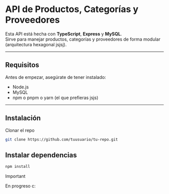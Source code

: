 # API de Productos, Categorías y Proveedores

Esta API está hecha con **TypeScript**, **Express** y **MySQL**.  
Sirve para manejar productos, categorías y proveedores de forma modular (arquitectura hexagonal jsjsj).

---

## Requisitos

Antes de empezar, asegúrate de tener instalado:

- Node.js
- MySQL
- npm o pnpm o yarn (el que prefieras jsjs)

---

## Instalación

Clonar el repo
```bash
git clone https://github.com/tuusuario/tu-repo.git
```

## Instalar dependencias
```bash
npm install
```

> [!IMPORTANT]
> En progreso c: